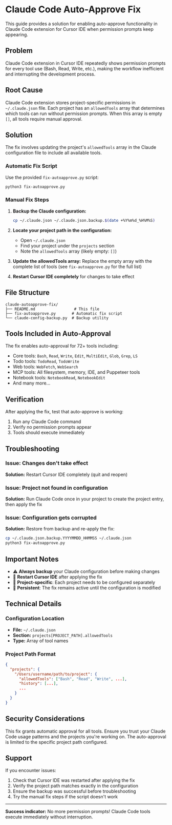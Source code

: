 # Claude Code Auto-Approve Fix

This guide provides a solution for enabling auto-approve functionality in Claude Code extension for Cursor IDE when permission prompts keep appearing.

## Problem

Claude Code extension in Cursor IDE repeatedly shows permission prompts for every tool use (Bash, Read, Write, etc.), making the workflow inefficient and interrupting the development process.

## Root Cause

Claude Code extension stores project-specific permissions in `~/.claude.json` file. Each project has an `allowedTools` array that determines which tools can run without permission prompts. When this array is empty `[]`, all tools require manual approval.

## Solution

The fix involves updating the project's `allowedTools` array in the Claude configuration file to include all available tools.

### Automatic Fix Script

Use the provided `fix-autoapprove.py` script:

```bash
python3 fix-autoapprove.py
```

### Manual Fix Steps

1. **Backup the Claude configuration:**
   ```bash
   cp ~/.claude.json ~/.claude.json.backup.$(date +%Y%m%d_%H%M%S)
   ```

2. **Locate your project path in the configuration:**
   - Open `~/.claude.json`
   - Find your project under the `projects` section
   - Note the `allowedTools` array (likely empty: `[]`)

3. **Update the allowedTools array:**
   Replace the empty array with the complete list of tools (see `fix-autoapprove.py` for the full list)

4. **Restart Cursor IDE completely** for changes to take effect

## File Structure

```
claude-autoapprove-fix/
├── README.md                 # This file
├── fix-autoapprove.py       # Automatic fix script
└── claude-config-backup.py  # Backup utility
```

## Tools Included in Auto-Approval

The fix enables auto-approval for 72+ tools including:
- Core tools: `Bash`, `Read`, `Write`, `Edit`, `MultiEdit`, `Glob`, `Grep`, `LS`
- Todo tools: `TodoRead`, `TodoWrite` 
- Web tools: `WebFetch`, `WebSearch`
- MCP tools: All filesystem, memory, IDE, and Puppeteer tools
- Notebook tools: `NotebookRead`, `NotebookEdit`
- And many more...

## Verification

After applying the fix, test that auto-approve is working:

1. Run any Claude Code command
2. Verify no permission prompts appear
3. Tools should execute immediately

## Troubleshooting

### Issue: Changes don't take effect
**Solution:** Restart Cursor IDE completely (quit and reopen)

### Issue: Project not found in configuration
**Solution:** Run Claude Code once in your project to create the project entry, then apply the fix

### Issue: Configuration gets corrupted
**Solution:** Restore from backup and re-apply the fix:
```bash
cp ~/.claude.json.backup.YYYYMMDD_HHMMSS ~/.claude.json
python3 fix-autoapprove.py
```

## Important Notes

- ⚠️ **Always backup** your Claude configuration before making changes
- 🔄 **Restart Cursor IDE** after applying the fix
- 📁 **Project-specific**: Each project needs to be configured separately
- 🔧 **Persistent**: The fix remains active until the configuration is modified

## Technical Details

### Configuration Location
- **File:** `~/.claude.json`
- **Section:** `projects[PROJECT_PATH].allowedTools`
- **Type:** Array of tool names

### Project Path Format
```json
{
  "projects": {
    "/Users/username/path/to/project": {
      "allowedTools": ["Bash", "Read", "Write", ...],
      "history": [...],
      ...
    }
  }
}
```

## Security Considerations

This fix grants automatic approval for all tools. Ensure you trust your Claude Code usage patterns and the projects you're working on. The auto-approval is limited to the specific project path configured.

## Support

If you encounter issues:
1. Check that Cursor IDE was restarted after applying the fix
2. Verify the project path matches exactly in the configuration
3. Ensure the backup was successful before troubleshooting
4. Try the manual fix steps if the script doesn't work

---

**Success indicator:** No more permission prompts! Claude Code tools execute immediately without interruption.